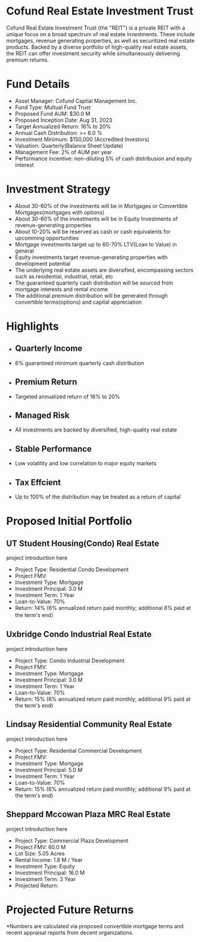 # Cofund Real Estate Investment Trust

Cofund Real Estate Investment Trust (the "REIT") is a private REIT with a unique focus on a broad spectrum of real estate investments. These include mortgages, revenue generating properties, as well as securitized real estate products. Backed by a diverse portfolio of high-quality real estate assets, the REIT can offer investment security while simultaneously delivering premium returns.


# Fund Details

* Asset Manager: Cofund Captial Management Inc.  
* Fund Type: Multual Fund Trust
* Proposed Fund AUM: $30.0 M
* Proposed Inception Date: Aug 31, 2023
* Target Annualized Return: 16% to 20%
* Annual Cash Distribution: >= 6.0 % 
* Investment Minimum: $150,000 (Accredited Investors)
* Valuation: Quarterly(Balance Sheet Update)
* Management Fee: 2% of AUM per year
* Performance incentive: non-diluting 5% of cash distribusion and equity interest 

# Investment Strategy

* About 30-60% of the investments will be in Mortgages or Convertible Mortgages(mortgages with options)
* About 30-60% of the investments will be in Equity Investments of revenue-generating properties
* About 10-20% will be reserved as cash or cash equivalents for upcomming opportunities
* Mortgage investments target up to 60-70% LTV(Loan to Value) in general
* Equity investments target revenue-generating properties with development potential
* The underlying real estate assets are diversified, encompassing sectors such as residential, industrial, retail, etc
* The guaranteed quarterly cash distribution will be sourced from mortgage interests and rental income
* The additional premium distribution will be generated through convertible terms(options) and capital appreciation


# Highlights

* ## Quarterly Income
* 6% guaranteed minimum quarterly cash distribution

* ## Premium Return
* Targeted annualized return of 16% to 20%

* ## Managed Risk  
* All investments are backed by diversified, high-quality real estate

* ## Stable Performance
* Low volatility and low correlation to major equity markets

* ## Tax Effcient
* Up to 100% of the distribution may be treated as a return of capital

# Proposed Initial Portfolio


## UT Student Housing(Condo) Real Estate  
project introduction here
* Project Type: Residential Condo Development
* Project FMV: 
* Investment Type: Mortgage
* Investment Principal: 3.0 M
* Investment Term: 1 Year
* Loan-to-Value: 70%
* Return: 14% (6% annualized return paid monthly; additional 8% paid at the term's end）

## Uxbridge Condo Industrial Real Estate
project introduction here
* Project Type: Condo Industrial Development
* Project FMV: 
* Investment Type: Mortgage
* Investment Principal: 3.0 M
* Investment Term: 1 Year
* Loan-to-Value: 70%
* Return: 15% (6% annualized return paid monthly; additional 9% paid at the term's end)

## Lindsay Residential Community Real Estate
project introduction here
* Project Type: Residential Commercial Development
* Project FMV: 
* Investment Type: Mortgage
* Investment Principal: 5.0 M
* Investment Term: 1 Year
* Loan-to-Value: 70%
* Return: 15% (6% annualized return paid monthly; additional 9% paid at the term's end)

## Sheppard Mccowan Plaza MRC Real Estate
project introduction here
* Project Type: Commercial Plaza Development
* Project FMV: 60.0 M
* Lot Size: 5.05 Acres
* Rental Income: 1.8 M / Year
* Investment Type: Equity
* Investment Principal: 16.0 M
* Investment Term: 3 Year
* Projected Return: 


# Projected Future Returns
*Numbers are calculated via proposed convertible mortgage terms and recent appraisal reports from decent organizations.